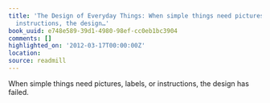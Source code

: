 ```yaml
---
title: 'The Design of Everyday Things: When simple things need pictures, labels, or
  instructions, the design…'
book_uuid: e748e589-39d1-4980-98ef-cc0eb1bc3904
comments: []
highlighted_on: '2012-03-17T00:00:00Z'
location: 
source: readmill
---
```


When simple things need pictures, labels, or instructions, the design has failed.
